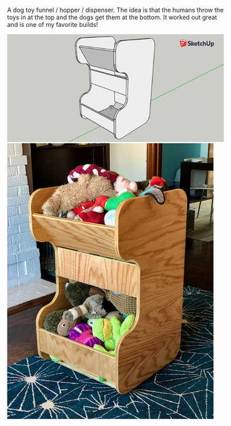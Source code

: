 A dog toy funnel / hopper / dispenser. The idea is that the humans throw the
toys in at the top and the dogs get them at the bottom. It worked out great and
is one of my favorite builds!

![](dogtoybox.png)
![](../../gallery/pics/IMG_4593.png)

